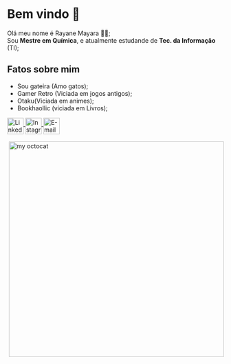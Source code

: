 # Bem vindo 👋
Olá meu nome é Rayane Mayara  👩🏻;
</br>
Sou **Mestre em Química**, e atualmente estudande de **Tec. da Informação** (TI);

## Fatos sobre mim

- Sou gateira (Amo gatos);
- Gamer Retro (Viciada em jogos antigos);
- Otaku(Viciada em animes);
- Bookhaollic (viciada em Livros);

<p align="left">
<a target="_blank" href="https://www.linkedin.com/in/rayane-mayara/">
  <img align="middle" alt="LinkedIN" width="38px" src="https://image.flaticon.com/icons/svg/1384/1384014.svg" />
</a>

<a target="_blank" href="https://www.instagram.com/_raymayara_/r">
  <img align="middle" alt="Instagram" width="38px" src="https://image.flaticon.com/icons/svg/1384/1384015.svg" />
</a>

<a target="_blank" href="mailto:rayanepcte@gmail.com">
  <img align="middle" alt="E-mail" width="38px" src="https://image.flaticon.com/icons/svg/95/95627.svg" /><br>
</a>
</br>

<img align="right" alt="my octocat" width="500px" src="https://github.com/rayh12/rayh12/blob/master/oticatRayane.png?raw=true" />
</p>
</br>

<!--
**rayh12/rayh12** is a ✨ _special_ ✨ repository because its `README.md` (this file) appears on your GitHub profile.

Here are some ideas to get you started:

- 🔭 I’m currently working on ...
- 🌱 I’m currently learning ...
- 👯 I’m looking to collaborate on ...
- 🤔 I’m looking for help with ...
- 💬 Ask me about ...
- 📫 How to reach me: ...
- 😄 Pronouns: ...
- ⚡ Fun fact: ...
-->
